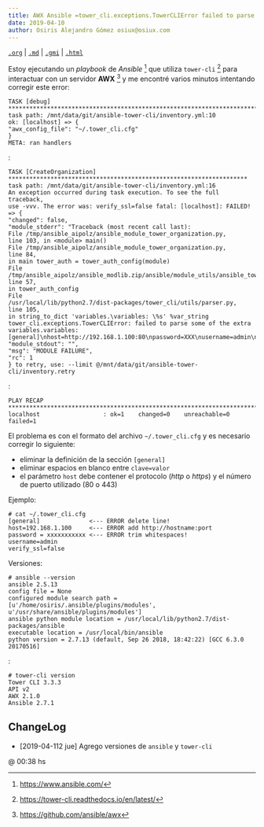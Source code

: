 ```yaml
---
title: AWX Ansible =tower_cli.exceptions.TowerCLIError failed to parse some of the extra variables=
date: 2019-04-10
author: Osiris Alejandro Gómez osiux@osiux.com
---
```


[`.org`](https://gitlab.com/osiux/osiux.gitlab.io/-/raw/master/2019-04-10-awx-ansible-tower-cli-failed-to-parse-some-of-the-extra-variables.org) |
[`.md`](https://gitlab.com/osiux/osiux.gitlab.io/-/raw/master/2019-04-10-awx-ansible-tower-cli-failed-to-parse-some-of-the-extra-variables.md) |
[`.gmi`](gemini://gmi.osiux.com/2019-04-10-awx-ansible-tower-cli-failed-to-parse-some-of-the-extra-variables.gmi) |
[`.html`](https://osiux.gitlab.io/2019-04-10-awx-ansible-tower-cli-failed-to-parse-some-of-the-extra-variables.html)

Estoy ejecutando un *playbook* de *Ansible* [^1] que utiliza `tower-cli`
[^2] para interactuar con un servidor **AWX** [^3] y me encontré varios
minutos intentando corregir este error:

``` {.example}
TASK [debug] *******************************************************************************
task path: /mnt/data/git/ansible-tower-cli/inventory.yml:10
ok: [localhost] => {
"awx_config_file": "~/.tower_cli.cfg"
}
META: ran handlers
```

:

``` {.example}
TASK [CreateOrganization] ********************************************************************
task path: /mnt/data/git/ansible-tower-cli/inventory.yml:16
An exception occurred during task execution. To see the full traceback,
use -vvv. The error was: verify_ssl=false fatal: [localhost]: FAILED!
=> {
"changed": false,
"module_stderr": "Traceback (most recent call last):
File /tmp/ansible_aipolz/ansible_module_tower_organization.py,
line 103, in <module> main()
File /tmp/ansible_aipolz/ansible_module_tower_organization.py,
line 84,
in main tower_auth = tower_auth_config(module)
File
/tmp/ansible_aipolz/ansible_modlib.zip/ansible/module_utils/ansible_tower.py,
line 57,
in tower_auth_config
File
/usr/local/lib/python2.7/dist-packages/tower_cli/utils/parser.py,
line 105,
in string_to_dict 'variables.\variables: \%s' %var_string
tower_cli.exceptions.TowerCLIError: failed to parse some of the extra variables.variables:
[general]\nhost=http://192.168.1.100:80\npassword=XXX\nusername=admin\nverify_ssl=false\n\n",
"module_stdout": "",
"msg": "MODULE FAILURE",
"rc": 1
} to retry, use: --limit @/mnt/data/git/ansible-tower-cli/inventory.retry
```

:

``` {.example}
PLAY RECAP **********************************************************************************
localhost                  : ok=1    changed=0    unreachable=0    failed=1
```

El problema es con el formato del archivo `~/.tower_cli.cfg` y es
necesario corregir lo siguiente:

-   eliminar la definición de la sección `[general]`
-   eliminar espacios en blanco entre `clave=valor`
-   el parámetro `host` debe contener el protocolo (*http* o *https*) y
el número de puerto utilizado (80 o 443)

Ejemplo:

``` {.example}
# cat ~/.tower_cli.cfg
[general]              <--- ERROR delete line!
host=192.168.1.100     <--- ERROR add http://hostname:port
password = xxxxxxxxxxx <--- ERROR trim whitespaces!
username=admin
verify_ssl=false
```

Versiones:

``` {.example}
# ansible --version
ansible 2.5.13
config file = None
configured module search path = [u'/home/osiris/.ansible/plugins/modules', u'/usr/share/ansible/plugins/modules']
ansible python module location = /usr/local/lib/python2.7/dist-packages/ansible
executable location = /usr/local/bin/ansible
python version = 2.7.13 (default, Sep 26 2018, 18:42:22) [GCC 6.3.0 20170516]
```

:

``` {.example}
# tower-cli version
Tower CLI 3.3.3
API v2
AWX 2.1.0
Ansible 2.7.1
```

## ChangeLog

-   \[2019-04-112 jue\] Agrego versiones de `ansible` y `tower-cli`

[^1]: <https://www.ansible.com/>

[^2]: <https://tower-cli.readthedocs.io/en/latest/>

[^3]: <https://github.com/ansible/awx>

@ 00:38 hs
